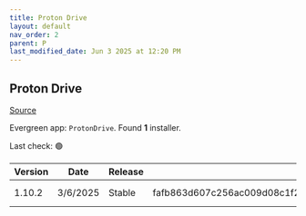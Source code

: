 ```yaml
---
title: Proton Drive
layout: default
nav_order: 2
parent: P
last_modified_date: Jun 3 2025 at 12:20 PM
---
```


## Proton Drive

[Source](https://proton.me/drive/)

Evergreen app: `ProtonDrive`. Found **1** installer.

Last check: 🟢

| Version | Date     | Release | Sha512                                                                                                                           | Type | URI                                                                                                                                                                                |
| ------- | -------- | ------- | -------------------------------------------------------------------------------------------------------------------------------- | ---- | ---------------------------------------------------------------------------------------------------------------------------------------------------------------------------------- |
| 1.10.2  | 3/6/2025 | Stable  | fafb863d607c256ac009d08c1f2159b86c27a42eeeec3a77622e6b49501139f6a9b77790f8b474fe251c2898add1afcd390edeea2f28444527bf014ce922eff0 | exe  | [https://proton.me/download/drive/windows/1.10.2/x64/Proton%20Drive%20Setup%201.10.2.exe](https://proton.me/download/drive/windows/1.10.2/x64/Proton%20Drive%20Setup%201.10.2.exe) |
